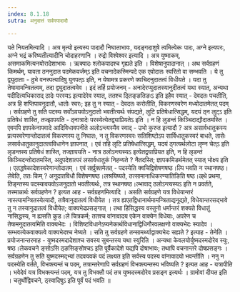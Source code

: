 ```yaml
---
index: 8.1.18
sutra: अनुदात्तं सर्वमपादादौ

---
```

 यते नियतमित्यादि । अत्र मृत्यो इत्यस्य पादादौ निघाताभावः, यदङ्गदाशुषे त्वमित्येकः पादः, अग्ने इत्यपरः, अग्ने भद्रं करिष्यतीत्यादीनि चोदाहरणानि । रुद्रो विश्वेश्वर इत्यादि । अत्र युष्माकम्, असमाकमित्यनयोरादेशाभावः । ऋक्पादः श्लोकपादश्च गृह्यते इति । विशेषानुपादानात् । अथ सर्वग्रहणं किमर्थम्, यावता ठननुदात पदमेकवर्जम्ऽ इति वचनादेकस्मिन्पदे एक एवोदातः स्वरितो वा सम्भवति । ये तु द्व्युदाताः - ठुभे वनस्पत्यादिषु युगपत्ऽ इति, न येषामत्र प्रकरणे क्वचिदनुदातत्वं विधीयते । यदा तु तेषामामन्त्रितत्वम्, तदा द्व्युदातत्वमेव । इदं तर्हि प्रयोजनम् - अनादेरप्युदातस्यानुदीतत्वं यथा स्यात्, अन्यथा पदीदित्यधिकाराद् ठादेः परस्यऽ इत्यादेरेव स्यात्, ततश्च ठ्तिङ्ङतिङःऽ इति इहैव स्यात् - देवदतः पचतीति, अत्र हि शप्तिपावनुदातौ, धातोः स्वरः; इह तु न स्यात् - देवदतः करोतीति, विकरणस्वरेण मध्योदातमेतत् पदम् । सर्वग्रहणे तु सति पदस्य सर्वोऽवयवोऽनुदातो भवतीत्यर्थः संपद्यते, लुटि प्रतिषेधात्सिद्धम्, यदयं ठ्न लुट्ऽ इति प्रतिषेधं शास्ति, तज्झापयति - ठ्नात्रादेः परस्येत्येतद्व्याप्रियतेऽ इति । न हि लुडन्तं किञ्चिदाद्यौदातमस्ति । एवमपि ज्ञापकेनापवादे आदिविधावपनीते अलोऽन्त्यस्यैव स्वाद् - उभो कुरुत इत्यादौ ? अत्र असार्वधातुकस्य प्रत्यस्वरेणान्तोदातत्वं विकरणस्य तु निघातः, न तु विकरणस्वरः सतिशिष्टोऽप सार्विधातुकस्वरं बाधते, तासेः लसार्वधातुकानुदातत्वविधानेन ज्ञापनात् । एवं तहि लृटि प्रतिषेधात्सिद्धम्, यदयं ठ्गत्यर्थलोटा लृण्न चेत्ऽ इति लृडन्तस्य प्रतिषेधं शास्ति, तज्ज्ञापयति - नात्र ठलोऽन्त्यस्यऽ इत्येतद्व्याप्रियत इति, न हि लृडन्तं किञ्चिदन्तोदातमस्ति, अदुपदेशात्परं लसार्वधातुकं निहन्यते ? नैतदस्ति; ज्ञापकमिडर्थमेतत् स्यात् भोक्ष्य इति । एतद्धषेकादेशस्वरेणान्तोदातम् । एवं तर्ह्युक्तमेतत् - पदस्येति क्वचिद्विशेषणषष्ठ।ल्पि भवति न स्थानषष्ठ।लेवेति, ततः किम् ? अनुदातविधौ विशेषणषष्ठ।लश्रयिष्यते, तत्सामानाधिकरण्यातिङिति षष्ठ।ल्र्थे प्रथमा, तिङ्न्तस्य पदस्यावयवोऽजनुदातो भवतीत्यर्थः, तत्र स्थानषष्ठ।ल्भावाद् ठलोऽन्त्यस्यऽ इति न प्रवर्तते, तस्मान्नार्थः सर्वग्रहणेन ? इत्यत आह - सर्वग्रहणमित्यादि । असति सर्वग्रहणे यत्र विधेयान्तरं नास्त्यामन्त्रितस्येत्यादौ, तत्रैवानुदातत्वं विधीयेत । तत्र ह्यएतद्विधानार्थमामन्त्रिताद्यनूद्यते, विधेयान्तरसद्भावे तु न तस्यानुदातत्वं विधीयेत; वाक्यभेदप्रसङ्गात् । तथा हिसिद्धस्य वस्तुनो धर्मान्तरं शक्यते विधातुं नासिद्धस्य, न ह्यसति कुड।ले चित्रकर्म; ततश्च वांनावादय एकेन वाक्येन विधेयाः, अपरेण च तेषामनुदातत्वमिति वाक्यभेदः । विशिष्टविधानेऽप्यनेकार्थविधानाद्विधिगौरवलक्षणो वाक्यभेदः स्यादेव । सम्भवत्येकवाक्यत्वे वाक्यभेदश्च नेष्यते । सति तु सर्वग्रहणे तन्सामर्थ्याद्वाक्यभेदः सह्यते ? इत्याह - तेनेति । प्रयोजनान्तरमाह - युष्मदस्मदादेशाश्च सवस्य सुबन्तस्य यथा स्युरिति । अन्यथा केवलयोर्युष्मदस्मदोरेव स्युः, षष्ठ।लेकवचने ङ्सोऽसि ठ्ङसिङ्सोश्चऽ इति पूर्वैकादेशे यद्यपि दोषाभावः; तथापि वचनान्तरे दोषप्रसङ्गः । सर्वग्रहणेन तु सति युष्मदस्मद्भ्यां तदवयवकं पदं लक्ष्यत इति सर्वस्य पदस्य वांनावादयो भवन्तीति । ननु न पदस्येति वर्तते, विभक्त्यन्तं च पदम्, तत्रान्तरेणापि सर्वग्रहणं विभक्त्यन्तस्य भविष्यति ? इत्यत आह - यत्रापीति । भवेदेवं यत्र विभक्त्यन्तं पदम्, यत्र तु विभक्तौ पदं तत्र युष्मदस्मदोरेव प्रसङ्ग इत्यर्थः । ग्रामोवां दीयत इति । चतुर्थोद्विवचने, ठ्स्वादिषुऽ इति पूर्वं पदं भवति ॥
